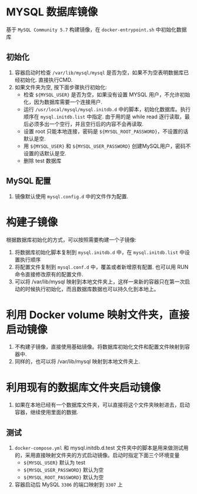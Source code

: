 # MYSQL 数据库镜像

基于 `MySQL Community 5.7` 构建镜像，在 `docker-entrypoint.sh` 中初始化数据库

## 初始化
1. 容器启动时检查 `/var/lib/mysql/mysql` 是否为空，如果不为空表明数据库已经初始化. 直接执行CMD.
2. 如果文件夹为空, 按下面步骤执行初始化:
   * 检查 `${MYSQL_USER}` 是否为空，如果没有设置 MYSQL 用户，不允许初始化，因为数据库需要一个连接用户.
   * 运行 `/usr/local/mysql/mysql.initdb.d` 中的脚本，初始化数据库。执行顺序在 `mysql.initdb.list` 中指定. 由于用的是 while read 逐行读取，最后必须多出一个空行，并且空行后的内容不会再读取.
   * 设置 root 只能本地连接，密码是 `${MYSQL_ROOT_PASSWORD}`，不设置的话默认是空.
   * 用 `${MYSQL_USER}` 和 `${MYSQL_USER_PASSWORD}` 创建MySQL用户，密码不设置的话默认是空.
   * 删除 test 数据库

## MySQL 配置
1. 镜像默认使用 `mysql.config.d` 中的文件作为配置.

# 构建子镜像
根据数据库初始化的方式，可以按照需要构建一个子镜像:
1. 将数据库初始化脚本复制到 `mysql.initdb.d` 中，在 `mysql.initdb.list` 中设置执行顺序
2. 将配置文件复制到 `mysql.conf.d` 中，覆盖或者新增原有配置. 也可以用 RUN 命令直接修改原有的配置文件.
3. 可以将 /var/lib/mysql 映射到本地文件夹上，这样一来新的容器只在第一次启动的时候执行初始化，而且数据库数据也可以持久化到本地上。

# 利用 Docker volume 映射文件夹，直接启动镜像
1. 不构建子镜像，直接使用基础镜像。将数据库初始化文件和配置文件映射到容器中.
2. 同样的，也可以将 /var/lib/mysql 映射到本地文件夹上.

# 利用现有的数据库文件夹启动镜像
1. 如果在本地已经有一个数据库文件夹，可以直接将这个文件夹映射进去，启动容器，继续使用里面的数据.

## 测试
1. `docker-compose.yml` 和 mysql.initdb.d.test 文件夹中的脚本是用来做测试用的，采用直接映射文件夹的方式启动镜像。启动时指定下面三个环境变量
   * `${MYSQL_USER}` 默认为 test
   * `${MYSQL_USER_PASSWORD}` 默认为空
   * `${MYSQL_ROOT_PASSWORD}` 默认为空
2. 容器启动后 MySQL `3306` 的端口映射到 `3307` 上
